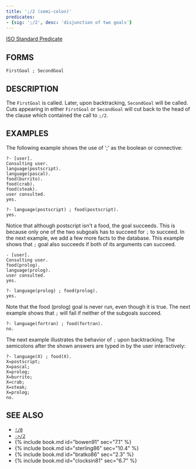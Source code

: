 ```yaml
---
title: ';/2 (semi-colon)'
predicates:
- {sig: ';/2', desc: 'disjunction of two goals'}
---
```

[ISO Standard Predicate](https://www.deransart.fr/prolog/bips.html#or)



## FORMS

```
FirstGoal ; SecondGoal
```

## DESCRIPTION

The `FirstGoal` is called. Later, upon backtracking, `SecondGoal` will be called. Cuts appearing in either `FirstGoal` or `SecondGoal` will cut back to the head of the clause which contained the call to `;/2`.

## EXAMPLES

The following example shows the use of ';' as the boolean or connective:

```
?- [user].
Consulting user.
language(postscript).
language(pascal).
food(burrito).
food(crab).
food(steak).
user consulted.
yes.

?- language(postscript) ; food(postscript).
yes.
```

Notice that although postscript isn't a food, the goal succeeds. This is because only one of the two subgoals has to succeed for `;` to succeed. In the next example, we add a few more facts to the database. This example shows that `;` goal also succeeds if both of its arguments can succeed.

```
- [user].
Consulting user.
food(prolog).
language(prolog).
user consulted.
yes.

?- language(prolog) ; food(prolog).
yes.
```

Note that the food (prolog) goal is never run, even though it is true. The next example shows that `;` will fail if neither of the subgoals succeed.

```
?- language(fortran) ; food(fortran).
no.
```

The next example illustrates the behavior of `;` upon backtracking. The semicolons after the shown answers are typed in by the user interactively:

```
?- language(X) ; food(X).
X=postscript;
X=pascal;
X=prolog;
X=burrito;
X=crab;
X=steak;
X=prolog;
no.
```


## SEE ALSO

- [`!/0`](cut.html)
- [`->/2`](arrow.html)
- {% include book.md id="bowen91"    sec="7.1" %}
- {% include book.md id="sterling86" sec="10.4" %}
- {% include book.md id="bratko86"   sec="2.3" %}
- {% include book.md id="clocksin81" sec="6.7" %}

